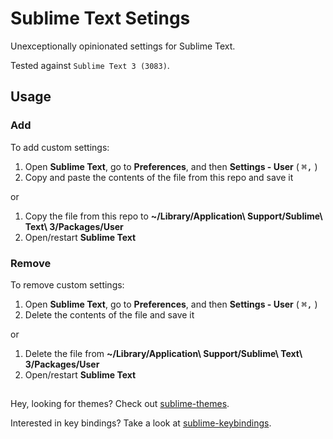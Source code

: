 # Sublime Text Setings
Unexceptionally opinionated settings for Sublime Text.

Tested against `Sublime Text 3 (3083)`.

## Usage

### Add

To add custom settings:

1. Open **Sublime Text**, go to **Preferences**, and then **Settings - User** ( <kbd>⌘</kbd><kbd>,</kbd> )
2. Copy and paste the contents of the file from this repo and save it

or

1. Copy the file from this repo to **~/Library/Application\ Support/Sublime\ Text\ 3/Packages/User**
2. Open/restart **Sublime Text**

### Remove

To remove custom settings:

1. Open **Sublime Text**, go to **Preferences**, and then **Settings - User** ( <kbd>⌘</kbd><kbd>,</kbd> )
2. Delete the contents of the file and save it

or

1. Delete the file from **~/Library/Application\ Support/Sublime\ Text\ 3/Packages/User**
2. Open/restart **Sublime Text**

##
Hey, looking for themes? Check out [sublime-themes](https://github.com/adrfer/sublime-themes).

Interested in key bindings? Take a look at [sublime-keybindings](https://github.com/adrfer/sublime-keybindings).
